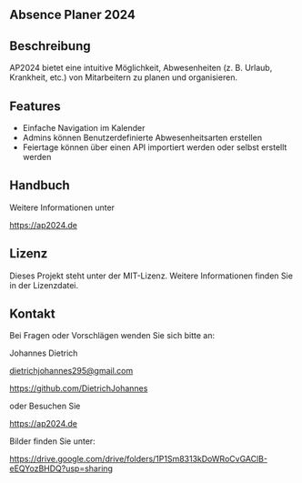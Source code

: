 ## **A**bsence **P**laner 2024

## Beschreibung

AP2024 bietet eine intuitive Möglichkeit, Abwesenheiten (z. B. Urlaub, Krankheit, etc.) von Mitarbeitern zu planen und organisieren. 

## Features


+ Einfache Navigation im Kalender
+ Admins können Benutzerdefinierte Abwesenheitsarten erstellen 
+ Feiertage können über einen API importiert werden oder selbst erstellt werden

## Handbuch

Weitere Informationen unter

https://ap2024.de


## Lizenz

Dieses Projekt steht unter der MIT-Lizenz. Weitere Informationen finden Sie in der Lizenzdatei.

## Kontakt

Bei Fragen oder Vorschlägen wenden Sie sich bitte an:

Johannes Dietrich

dietrichjohannes295@gmail.com

https://github.com/DietrichJohannes

oder Besuchen Sie

https://ap2024.de

Bilder finden Sie unter:

https://drive.google.com/drive/folders/1P1Sm8313kDoWRoCvGAClB-eEQYozBHDQ?usp=sharing

